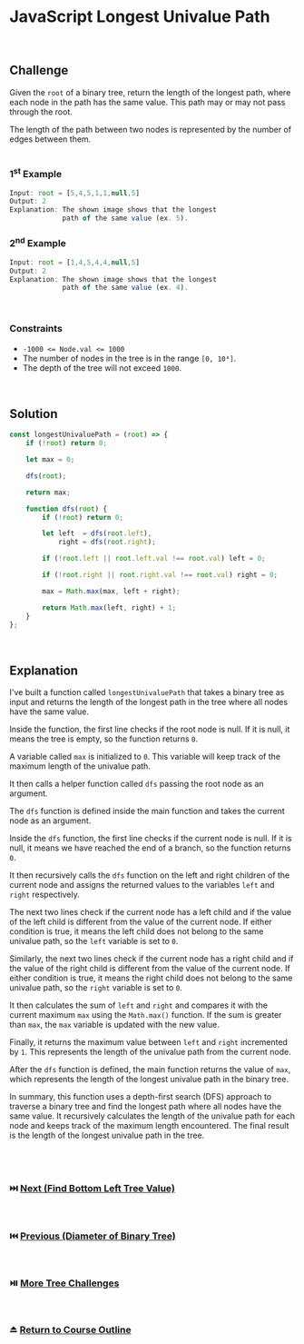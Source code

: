 # JavaScript Longest Univalue Path
<br/>

## Challenge
Given the `root` of a binary tree, return the length of the longest path, where each node in the path has the same value. This path may or may not pass through the root.

The length of the path between two nodes is represented by the number of edges between them.
<br/>
<br/>

### 1<sup>st</sup> Example

```JavaScript
Input: root = [5,4,5,1,1,null,5]
Output: 2
Explanation: The shown image shows that the longest
             path of the same value (ex. 5).
```

### 2<sup>nd</sup> Example

```JavaScript
Input: root = [1,4,5,4,4,null,5]
Output: 2
Explanation: The shown image shows that the longest
             path of the same value (ex. 4).
```

<br/>

### Constraints

- `-1000 <= Node.val <= 1000`
- The number of nodes in the tree is in the range `[0, 10⁴]`.
- The depth of the tree will not exceed `1000`.

<br/>

## Solution

```JavaScript
const longestUnivaluePath = (root) => {
    if (!root) return 0;

    let max = 0;

    dfs(root);

    return max;

    function dfs(root) {
        if (!root) return 0;

        let left  = dfs(root.left),
            right = dfs(root.right);

        if (!root.left || root.left.val !== root.val) left = 0;

        if (!root.right || root.right.val !== root.val) right = 0;

        max = Math.max(max, left + right);

        return Math.max(left, right) + 1;
    }
};
```

<br/>

## Explanation

I've built a function called `longestUnivaluePath` that takes a binary tree as input and returns the length of the longest path in the tree where all nodes have the same value.
<br/>

Inside the function, the first line checks if the root node is null. If it is null, it means the tree is empty, so the function returns `0`.
<br/>

A variable called `max` is initialized to `0`. This variable will keep track of the maximum length of the univalue path.
<br/>

It then calls a helper function called `dfs` passing the root node as an argument.
<br/>

The `dfs` function is defined inside the main function and takes the current node as an argument.
<br/>

Inside the `dfs` function, the first line checks if the current node is null. If it is null, it means we have reached the end of a branch, so the function returns `0`.
<br/>

It then recursively calls the `dfs` function on the left and right children of the current node and assigns the returned values to the variables `left` and `right` respectively.
<br/>

The next two lines check if the current node has a left child and if the value of the left child is different from the value of the current node. If either condition is true, it means the left child does not belong to the same univalue path, so the `left` variable is set to `0`.
<br/>

Similarly, the next two lines check if the current node has a right child and if the value of the right child is different from the value of the current node. If either condition is true, it means the right child does not belong to the same univalue path, so the `right` variable is set to `0`.
<br/>

It then calculates the sum of `left` and `right` and compares it with the current maximum `max` using the `Math.max()` function. If the sum is greater than `max`, the `max` variable is updated with the new value.
<br/>

Finally, it returns the maximum value between `left` and `right` incremented by `1`. This represents the length of the univalue path from the current node.
<br/>

After the `dfs` function is defined, the main function returns the value of `max`, which represents the length of the longest univalue path in the binary tree.
<br/>

In summary, this function uses a depth-first search (DFS) approach to traverse a binary tree and find the longest path where all nodes have the same value. It recursively calculates the length of the univalue path for each node and keeps track of the maximum length encountered. The final result is the length of the longest univalue path in the tree.
<br/>
<br/>
<br/>
<br/>

### :next_track_button: [Next (Find Bottom Left Tree Value)][Next]
<br/>

### :previous_track_button: [Previous (Diameter of Binary Tree)][Previous]
<br/>

### :play_or_pause_button: [More Tree Challenges][More]
<br/>

### :eject_button: [Return to Course Outline][Return]
<br/>

[Next]: https://github.com/Superklok/JavaScriptTrees/blob/main/JavaScriptFindBottomLeftTreeValue.md
[Previous]: https://github.com/Superklok/JavaScriptTrees/blob/main/JavaScriptDiameterOfBinaryTree.md
[More]: https://github.com/Superklok/JavaScriptTrees
[Return]: https://github.com/Superklok/LearnJavaScript